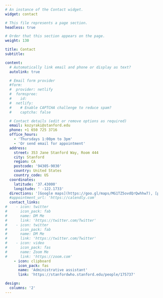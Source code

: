 ```yaml
---
# An instance of the Contact widget.
widget: contact

# This file represents a page section.
headless: true

# Order that this section appears on the page.
weight: 130

title: Contact
subtitle:

content:
  # Automatically link email and phone or display as text?
  autolink: true

  # Email form provider
  #form:
  #  provider: netlify
  #  formspree:
  #    id:
  #  netlify:
  #    # Enable CAPTCHA challenge to reduce spam?
  #    captcha: false

  # Contact details (edit or remove options as required)
  email: kozyraki@stanford.edu
  phone: +1 650 725 3716
  office_hours:
    - 'Thursdays 1:00pm to 3pm'
    - 'Or send email for appointment'
  address:
    street: 353 Jane Stanford Way, Room 444
    city: Stanford
    region: CA
    postcode: '94305-9030'
    country: United States
    country_code: US
  coordinates:
    latitude: '37.43000'
    longitude: ' -122.1733'
  directions: '[Google maps](https://goo.gl/maps/MG1TZ5ovdQrQwhhw7), [parking](https://goo.gl/maps/H1Ki7Fnmc9YVfBB88) '
  #appointment_url: 'https://calendly.com'
  contact_links:
#    - icon: twitter
#      icon_pack: fab
#      name: DM Me
#      link: 'https://twitter.com/Twitter'
#    - icon: twitter
#      icon_pack: fab
#      name: DM Me
#      link: 'https://twitter.com/Twitter'
#    - icon: video
#      icon_pack: fas
#      name: Zoom Me
#      link: 'https://zoom.com'
    - icon: clipboard
      icon_pack: fas
      name: 'Administrative assistant'
      link: 'https://stanfordwho.stanford.edu/people/175737'

design:
  columns: '2'
---
```

